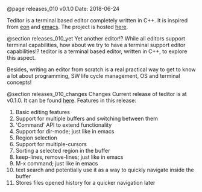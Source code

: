 @page releases_010 v0.1.0
Date: 2018-06-24

Teditor is a terminal based editor completely written in C++. It is inspired
from [eon](https://github.com/tomas/eon) and
[emacs](https://www.gnu.org/software/emacs/). The project is hosted
[here](https://github.com/teju85/teditor).

@section releases_010_yet Yet another editor!?
While all editors support terminal capabilities, how about we try to have a
terminal support editor capabilities!? teditor is a terminal based editor,
written in C++, to explore this aspect.

Besides, writing an editor from scratch is a real practical way to get to know a
lot about programming, SW life cycle management, OS and terminal concepts!

@section releases_010_changes Changes
Current release of teditor is at v0.1.0. It can be found
[here](https://github.com/teju85/teditor/releases/tag/0.1.0). Features in this
release:
1. Basic editing features
2. Support for multiple buffers and switching between them
3. 'Command' API to extend functionality
4. Support for dir-mode; just like in emacs
5. Region selection
6. Support for multiple-cursors
7. Sorting a selected region in the buffer
8. keep-lines, remove-lines; just like in emacs
9. M-x command; just like in emacs
10. text search and potentially use it as a way to quickly navigate inside the
    buffer
11. Stores files opened history for a quicker navigation later
